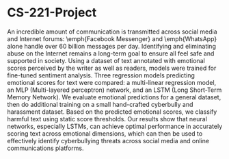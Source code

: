 # CS-221-Project
An incredible amount of communication is transmitted across social media and Internet forums: \emph{Facebook Messenger} and \emph{WhatsApp} alone handle over 60 billion messages per day. Identifying and eliminating abuse on the Internet remains a long-term goal to ensure all feel safe and supported in society. Using a dataset of text annotated with emotional scores perceived by the writer as well as readers, models were trained for fine-tuned sentiment analysis. Three regression models predicting emotional scores for text were compared: a multi-linear regression model, an MLP (Multi-layered perceptron) network, and an LSTM (Long Short-Term Memory Network). We evaluate emotional predictions for a general dataset, then do additional training on a small hand-crafted cyberbully and harassment dataset. Based on the predicted emotional scores, we classify harmful text using static score thresholds. Our results show that neural networks, especially LSTMs, can achieve optimal performance in accurately scoring text across emotional dimensions, which can then be used to effectively identify cyberbullying threats across social media and online communications platforms.
